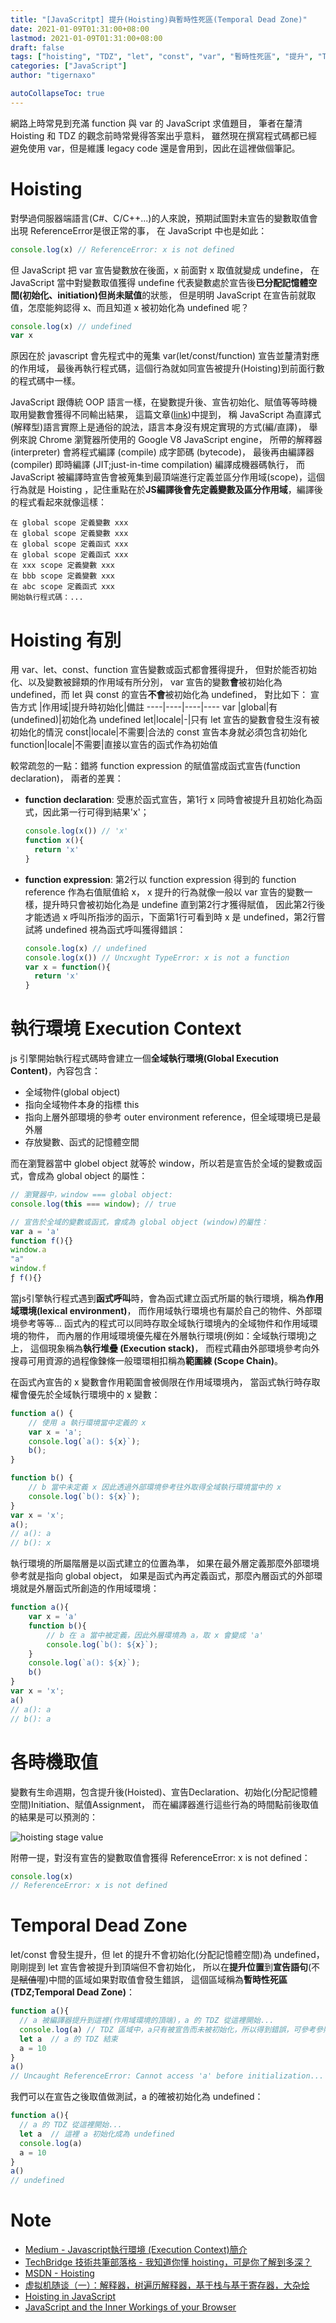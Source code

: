```yaml
---
title: "[JavaScritpt] 提升(Hoisting)與暫時性死區(Temporal Dead Zone)"
date: 2021-01-09T01:31:00+08:00
lastmod: 2021-01-09T01:31:00+08:00
draft: false
tags: ["hoisting", "TDZ", "let", "const", "var", "暫時性死區", "提升", "Temporal Dead Zone"]
categories: ["JavaScript"]
author: "tigernaxo"

autoCollapseToc: true
---
```

網路上時常見到充滿 function 與 var 的 JavaScript 求值題目，
筆者在釐清 Hoisting 和 TDZ 的觀念前時常覺得答案出乎意料，
雖然現在撰寫程式碼都已經避免使用 var，但是維護 legacy code 還是會用到，因此在這裡做個筆記。
# Hoisting
對學過伺服器端語言(C#、C/C++...)的人來說，預期試圖對未宣告的變數取值會出現 ReferenceError是很正常的事，
在 JavaScript 中也是如此：
```js
console.log(x) // ReferenceError: x is not defined
```
但 JavaScript 把 var 宣告變數放在後面，x 前面對 x 取值就變成 undefine，
在 JavaScript 當中對變數取值獲得 undefine 代表變數處於宣告後**已分配記憶體空間(初始化、initiation)**但**尚未賦值**的狀態，
但是明明 JavaScript 在宣告前就取值，怎麼能夠認得 x、而且知道 x 被初始化為 undefined 呢？
```js
console.log(x) // undefined
var x
```
原因在於 javascript 會先程式中的蒐集 var(let/const/function) 宣告並釐清對應的作用域，
最後再執行程式碼，這個行為就如同宣告被提升(Hoisting)到前面行數的程式碼中一樣。

JavaScript 跟傳統 OOP 語言一樣，在變數提升後、宣告初始化、賦值等等時機取用變數會獲得不同輸出結果，
這篇文章([link](https://www.iteye.com/blog/rednaxelafx-492667))中提到，
稱 JavaScript 為直譯式(解釋型)語言實際上是通俗的說法，語言本身沒有規定實現的方式(編/直譯)，
舉例來說 Chrome 瀏覽器所使用的 Google V8 JavaScript engine，
所帶的解釋器 (interpreter) 會將程式編譯 (compile) 成字節碼 (bytecode)，
最後再由編譯器 (compiler) 即時編譯 (JIT;just-in-time compilation) 編譯成機器碼執行，
而 JavaScript 被編譯時宣告會被蒐集到最頂端進行定義並區分作用域(scope)，這個行為就是 Hoisting
，記住重點在於**JS編譯後會先定義變數及區分作用域**，編譯後的程式看起來就像這樣：
```
在 global scope 定義變數 xxx
在 global scope 定義變數 xxx
在 global scope 定義函式 xxx
在 global scope 定義函式 xxx
在 xxx scope 定義變數 xxx
在 bbb scope 定義變數 xxx
在 abc scope 定義函式 xxx
開始執行程式碼：...
```

# Hoisting 有別
用 var、let、const、function 宣告變數或函式都會獲得提升，
但對於能否初始化、以及變數被歸類的作用域有所分別，
var 宣告的變數**會**被初始化為 undefined，而 let 與 const 的宣告**不會**被初始化為 undefined，
對比如下：
宣告方式 |作用域|提升時初始化|備註
----|----|----|----
var |global|有(undefined)|初始化為 undefined
let|locale|-|只有 let 宣告的變數會發生沒有被初始化的情況
const|locale|不需要|合法的 const 宣告本身就必須包含初始化
function|locale|不需要|直接以宣告的函式作為初始值

較常疏忽的一點：錯將 function expression 的賦值當成函式宣告(function declaration)，
兩者的差異：
- __function declaration__:
受惠於函式宣告，第1行 x 同時會被提升且初始化為函式，因此第一行可得到結果'x'；
  ```js
  console.log(x()) // 'x'
  function x(){
    return 'x'
  }
  ```
- __function expression__:
第2行以 function expression 得到的 function reference 作為右值賦值給 x，
x 提升的行為就像一般以 var 宣告的變數一樣，提升時只會被初始化為是 undefine 直到第2行才獲得賦值，
因此第2行後才能透過 x 呼叫所指涉的函示，下面第1行可看到時 x 是 undefined，第2行嘗試將 undefined 視為函式呼叫獲得錯誤：
  ```js
  console.log(x) // undefined
  console.log(x()) // Uncxught TypeError: x is not a function
  var x = function(){
    return 'x'
  }
  ```
# 執行環境 Execution Context
js 引擎開始執行程式碼時會建立一個**全域執行環境(Global Execution Content)**，內容包含：
- 全域物件(global object)
- 指向全域物件本身的指標 this
- 指向上層外部環境的參考 outer environment reference，但全域環境已是最外層
- 存放變數、函式的記憶體空間

而在瀏覽器當中 globel object 就等於 window，所以若是宣告於全域的變數或函式，會成為 global object 的屬性：
```js
// 瀏覽器中，window === global object:
console.log(this === window); // true

// 宣告於全域的變數或函式，會成為 global object (window)的屬性：
var a = 'a'
function f(){}
window.a
"a"
window.f
ƒ f(){}
```
當js引擎執行程式遇到**函式呼叫**時，會為函式建立函式所屬的執行環境，稱為**作用域環境(lexical environment)**，
而作用域執行環境也有屬於自己的物件、外部環境參考等等...
函式內的程式可以同時存取全域執行環境內的全域物件和作用域環境的物件，
而內層的作用域環境優先權在外層執行環境(例如：全域執行環境)之上，
這個現象稱為**執行堆疊 (Execution stack)**，
而程式藉由外部環境參考向外搜尋可用資源的過程像鍊條一般環環相扣稱為**範圍練 (Scope Chain)**。

在函式內宣告的 x 變數會作用範圍會被侷限在作用域環境內，
當函式執行時存取權會優先於全域執行環境中的 x 變數：
```js
function a() {
    // 使用 a 執行環境當中定義的 x
    var x = 'a';
    console.log(`a(): ${x}`);
    b();
}

function b() {
    // b 當中未定義 x 因此透過外部環境參考往外取得全域執行環境當中的 x
    console.log(`b(): ${x}`);
}
var x = 'x';
a();
// a(): a
// b(): x
```

執行環境的所屬階層是以函式建立的位置為準，
如果在最外層定義那麼外部環境參考就是指向 global object，
如果是函式內再定義函式，那麼內層函式的外部環境就是外層函式所創造的作用域環境：
```js
function a(){
    var x = 'a'
    function b(){
        // b 在 a 當中被定義，因此外層環境為 a，取 x 會變成 'a'
        console.log(`b(): ${x}`);
    }
    console.log(`a(): ${x}`);
    b()
}
var x = 'x';
a()
// a(): a
// b(): a
```

# 各時機取值
變數有生命週期，包含提升後(Hoisted)、宣告Declaration、初始化(分配記憶體空間)Initiation、賦值Assignment，
而在編譯器進行這些行為的時間點前後取值的結果是可以預測的：

![hoisting stage value](hoisting_stage_value.jpg)

附帶一提，對沒有宣告的變數取值會獲得 ReferenceError: x is not defined：
```js
console.log(x)
// ReferenceError: x is not defined
```

# Temporal Dead Zone
let/const 會發生提升，但 let 的提升不會初始化(分配記憶體空間)為 undefined，
剛剛提到 let 宣告會被提升到頂端但不會初始化，
所以在**提升位置**到**宣告語句**(不是~~賦值~~喔)中間的區域如果對取值會發生錯誤，
這個區域稱為**暫時性死區(TDZ;Temporal Dead Zone)**：
```js
function a(){
  // a 被編譯器提升到這裡(作用域環境的頂端)，a 的 TDZ 從這裡開始...
  console.log(a) // TDZ 區域中，a只有被宣告而未被初始化，所以得到錯誤，可參考參照取值結果表
  let a  // a 的 TDZ 結束
  a = 10
}
a()
// Uncaught ReferenceError: Cannot access 'a' before initialization...
```
我們可以在宣告之後取值做測試，a 的確被初始化為 undefined：
```js
function a(){
  // a 的 TDZ 從這裡開始...
  let a  // 這裡 a 初始化成為 undefined
  console.log(a)
  a = 10
} 
a()
// undefined
```
# Note
- [Medium - Javascript執行環境 (Execution Context)簡介](https://medium.com/digital-dance/javascript%E5%9F%B7%E8%A1%8C%E7%92%B0%E5%A2%83-execution-context-%E7%B0%A1%E4%BB%8B-672185ed6bf4)
- [TechBridge 技術共筆部落格 - 我知道你懂 hoisting，可是你了解到多深？](https://blog.techbridge.cc/2018/11/10/javascript-hoisting/)
- [MSDN - Hoisting](https://developer.mozilla.org/en-US/docs/Glossary/Hoisting)
- [虚拟机随谈（一）：解释器，树遍历解释器，基于栈与基于寄存器，大杂烩](https://www.iteye.com/blog/rednaxelafx-492667)
- [Hoisting in JavaScript](https://john-dugan.com/hoisting-in-javascript/)
- [JavaScript and the Inner Workings of your Browser](https://softwareengineeringdaily.com/2018/10/03/javascript-and-the-inner-workings-of-your-browser/)